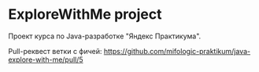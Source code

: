 # ExploreWithMe project
Проект курса по Java-разработке "Яндекс Практикума".

Pull-реквест ветки с фичей: https://github.com/mifologic-praktikum/java-explore-with-me/pull/5